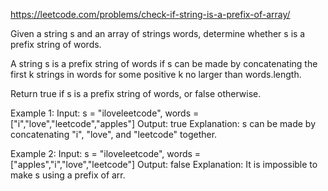 https://leetcode.com/problems/check-if-string-is-a-prefix-of-array/

Given a string s and an array of strings words, determine whether s is a prefix string of words.

A string s is a prefix string of words if s can be made by concatenating the first k strings in words for some positive k no larger than words.length.

Return true if s is a prefix string of words, or false otherwise.

Example 1:
Input: s = "iloveleetcode", words = ["i","love","leetcode","apples"]
Output: true
Explanation:
s can be made by concatenating "i", "love", and "leetcode" together.

Example 2:
Input: s = "iloveleetcode", words = ["apples","i","love","leetcode"]
Output: false
Explanation:
It is impossible to make s using a prefix of arr.
